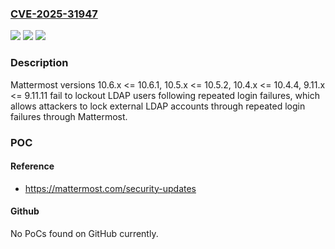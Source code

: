 ### [CVE-2025-31947](https://cve.mitre.org/cgi-bin/cvename.cgi?name=CVE-2025-31947)
![](https://img.shields.io/static/v1?label=Product&message=Mattermost&color=blue)
![](https://img.shields.io/static/v1?label=Version&message=n%2Fa&color=blue)
![](https://img.shields.io/static/v1?label=Vulnerability&message=CWE-645%3A%20Overly%20Restrictive%20Account%20Lockout%20Mechanism&color=brighgreen)

### Description

Mattermost versions 10.6.x <= 10.6.1, 10.5.x <= 10.5.2, 10.4.x <= 10.4.4, 9.11.x <= 9.11.11 fail to lockout LDAP users following repeated login failures, which allows attackers to lock external LDAP accounts through repeated login failures through Mattermost.

### POC

#### Reference
- https://mattermost.com/security-updates

#### Github
No PoCs found on GitHub currently.

